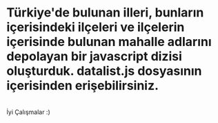
<h1>Türkiye'de bulunan illeri, bunların içerisindeki ilçeleri ve ilçelerin içerisinde bulunan mahalle adlarını depolayan bir javascript dizisi oluşturduk.
datalist.js dosyasının içerisinden erişebilirsiniz.</h1><br>
İyi Çalışmalar :)


